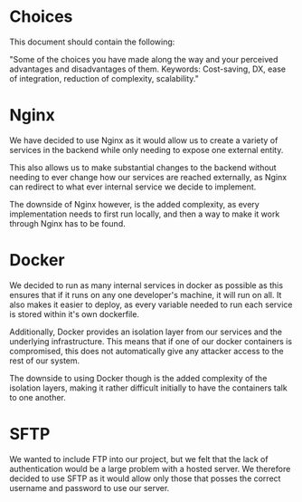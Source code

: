 # Choices
This document should contain the following:

"Some of the choices you have made along the way and your perceived advantages
 and disadvantages of them. Keywords: Cost-saving, DX, ease of integration,
 reduction of complexity, scalability."

# Nginx
We have decided to use Nginx as it would allow us to create a variety of
services in the backend while only needing to expose one external entity.

This also allows us to make substantial changes to the backend without needing
to ever change how our services are reached externally, as Nginx can redirect
to what ever internal service we decide to implement.

The downside of Nginx however, is the added complexity, as every implementation
needs to first run locally, and then a way to make it work through Nginx has
to be found.

# Docker
We decided to run as many internal services in docker as possible as this
ensures that if it runs on any one developer's machine, it will run on all.
It also makes it easier to deploy, as every variable needed to run each service
is stored within it's own dockerfile. 

Additionally, Docker provides an isolation layer from our services and the
underlying infrastructure. This means that if one of our docker containers is
compromised, this does not automatically give any attacker access to the rest
of our system.

The downside to using Docker though is the added complexity of the isolation
layers, making it rather difficult initially to have the containers talk to one
another.

# SFTP
We wanted to include FTP into our project, but we felt that the lack of 
authentication would be a large problem with a hosted server. We therefore 
decided to use SFTP as it would allow only those that posses the correct
username and password to use our server.

